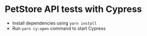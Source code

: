 # PetStore API tests with Cypress
- Install dependencies using `yarn install`
- Run `yarn cy:open` command to start Cypress
